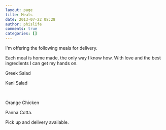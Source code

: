 ```yaml
---
layout: page
title: Meals
date: 2013-07-22 08:28
author: phislife
comments: true
categories: []
---
```

I'm offering the following meals for delivery.

Each meal is home made, the only way I know how. With love and the best ingredients I can get my hands on.

Greek Salad

Kani Salad

&nbsp;

Orange Chicken

Panna Cotta.

Pick up and delivery available.
